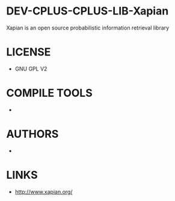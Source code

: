 # DEV-CPLUS-CPLUS-LIB-Xapian
Xapian is an open source probabilistic information retrieval library

LICENSE
===============
* GNU GPL V2

COMPILE TOOLS
===============
* 
 
AUTHORS
===============
* 

LINKS
===============
* http://www.xapian.org/
